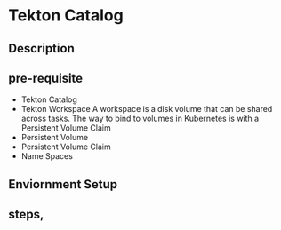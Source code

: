 # Tekton Catalog

## Description


## pre-requisite
- Tekton Catalog
- Tekton Workspace
     A workspace is a disk volume that can be shared across tasks. The way to bind to volumes in Kubernetes is with a Persistent Volume Claim
- Persistent Volume
- Persistent Volume Claim
- Name Spaces

## Enviornment Setup

## steps,
